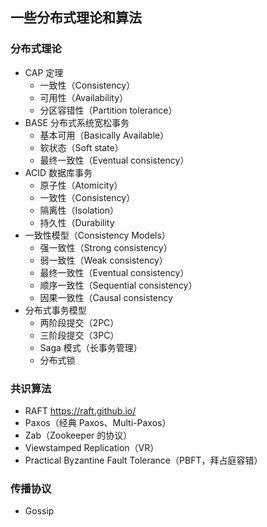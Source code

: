 ## 一些分布式理论和算法

### 分布式理论

- CAP 定理
    - 一致性（Consistency）
    - 可用性（Availability）
    - 分区容错性（Partition tolerance）
- BASE 分布式系统宽松事务
    - 基本可用（Basically Available）
    - 软状态（Soft state）
    - 最终一致性（Eventual consistency）
- ACID 数据库事务
    - 原子性（Atomicity）
    - 一致性（Consistency）
    - 隔离性（Isolation）
    - 持久性（Durability
- 一致性模型（Consistency Models）
    - 强一致性（Strong consistency）
    - 弱一致性（Weak consistency）
    - 最终一致性（Eventual consistency）
    - 顺序一致性（Sequential consistency）
    - 因果一致性（Causal consistency
- 分布式事务模型
    - 两阶段提交（2PC）
    - 三阶段提交（3PC）
    - Saga 模式（长事务管理）
    - 分布式锁

### 共识算法

- RAFT https://raft.github.io/
- Paxos（经典 Paxos、Multi-Paxos）
- Zab（Zookeeper 的协议）
- Viewstamped Replication（VR）
- Practical Byzantine Fault Tolerance（PBFT，拜占庭容错）


### 传播协议

- Gossip

